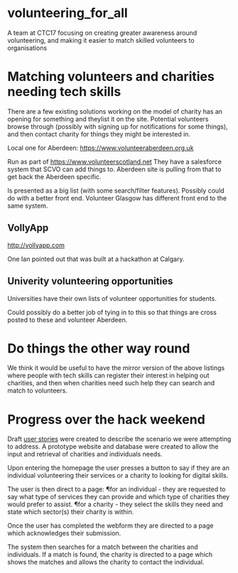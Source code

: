 # volunteering_for_all
A team at CTC17 focusing on creating greater awareness around volunteering, and making it easier to match skilled volunteers to organisations

# Matching volunteers and charities needing tech skills

There are a few existing solutions working on the model of charity has an opening for something and theylist it on the site. Potential volunteers browse through (possibly with signing up for notifications for some things), and then contact charity for things they might be interested in. 

Local one for Aberdeen: https://www.volunteeraberdeen.org.uk

Run as part of https://www.volunteerscotland.net
They have a salesforce system that SCVO can add things to. Aberdeen site is pulling from that to get back the Aberdeen specific. 

Is presented as a big list (with some search/filter features). Possibly could do with a better front end. Volunteer Glasgow has different front end to the same system.

## VollyApp

http://vollyapp.com

One Ian pointed out that was built at a hackathon at Calgary. 

## Univerity volunteering opportunities

Universities have their own lists of volunteer opportunities for students.

Could possibly do a better job of tying in to this so that things are cross posted to these and volunteer Aberdeen.

# Do things the other way round

We think it would be useful to have the mirror version of the above listings where people with tech skills can register their interest in helping out charities, and then when charities need such help they can search and match to volunteers. 

# Progress over the hack weekend

Draft [user stories](https://github.com/CodeTheCity/volunteering_for_all/blob/master/user_stories.md) were created to describe the scenario we were attempting to address.
A prototype website and database were created to allow the input and retrieval of charities and individuals needs.

Upon entering the homepage the user presses a button to say if they are an individual volunteering their services or a charity to looking for digital skills. 

The user is then direct to a page:
¶for an individual - they are requested to say what type of services they can provide and which type of charities they would prefer to assist. 
¶for a charity - they select the skills they need and state which sector(s) their charity is within.

Once the user has completed the webform they are directed to a page which acknowledges their submission.

The system then searches for a match between the charities and individuals. If a match is found, the charity is directed to a page which shows the matches and allows the charity to contact the individual. 




